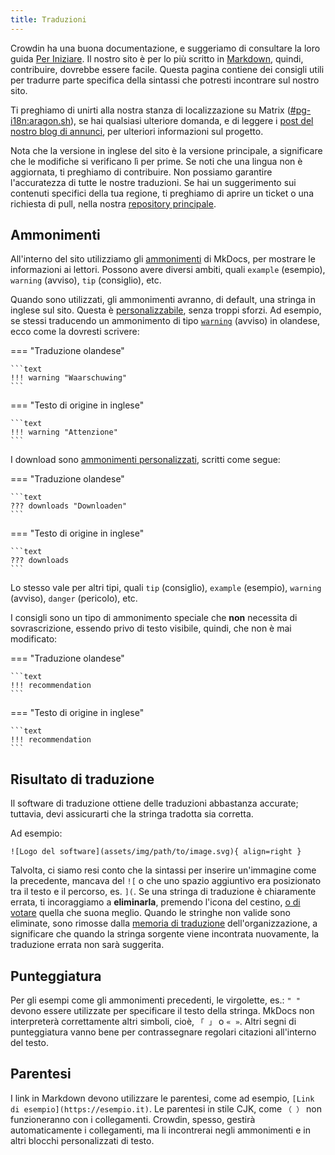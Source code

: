 ```yaml
---
title: Traduzioni
---
```


Crowdin ha una buona documentazione, e suggeriamo di consultare la loro guida [Per Iniziare](https://support.crowdin.com/crowdin-intro/). Il nostro sito è per lo più scritto in [Markdown](https://en.wikipedia.org/wiki/Markdown), quindi, contribuire, dovrebbe essere facile. Questa pagina contiene dei consigli utili per tradurre parte specifica della sintassi che potresti incontrare sul nostro sito.

Ti preghiamo di unirti alla nostra stanza di localizzazione su Matrix ([#pg-i18n:aragon.sh](https://matrix.to/#/%23pg-i18n:aragon.sh)), se hai qualsiasi ulteriore domanda, e di leggere i [post del nostro blog di annunci](https://blog.privacyguides.org/2023/02/26/i18n-announcement/), per ulteriori informazioni sul progetto.

Nota che la versione in inglese del sito è la versione principale, a significare che le modifiche si verificano lì per prime. Se noti che una lingua non è aggiornata, ti preghiamo di contribuire. Non possiamo garantire l'accuratezza di tutte le nostre traduzioni. Se hai un suggerimento sui contenuti specifici della tua regione, ti preghiamo di aprire un ticket o una richiesta di pull, nella nostra [repository principale](https://github.com/privacyguides/privacyguides.org).

## Ammonimenti

All'interno del sito utilizziamo gli [ammonimenti](https://squidfunk.github.io/mkdocs-material/reference/admonitions/#usage) di MkDocs, per mostrare le informazioni ai lettori. Possono avere diversi ambiti, quali `example` (esempio), `warning` (avviso), `tip` (consiglio), etc.

Quando sono utilizzati, gli ammonimenti avranno, di default, una stringa in inglese sul sito. Questa è [personalizzabile](https://squidfunk.github.io/mkdocs-material/reference/admonitions/#changing-the-title), senza troppi sforzi. Ad esempio, se stessi traducendo un ammonimento di tipo [`warning`](https://squidfunk.github.io/mkdocs-material/reference/admonitions/#type:warning) (avviso) in olandese, ecco come la dovresti scrivere:

=== "Traduzione olandese"

    ```text
    !!! warning "Waarschuwing"
    ```

=== "Testo di origine in inglese"

    ```text
    !!! warning "Attenzione"
    ```

I download sono [ammonimenti personalizzati](https://squidfunk.github.io/mkdocs-material/reference/admonitions/#custom-admonitions), scritti come segue:

=== "Traduzione olandese"

    ```text
    ??? downloads "Downloaden"
    ```

=== "Testo di origine in inglese"

    ```text
    ??? downloads
    ```

Lo stesso vale per altri tipi, quali `tip` (consiglio), `example` (esempio), `warning` (avviso), `danger` (pericolo), etc.

I consigli sono un tipo di ammonimento speciale che **non** necessita di sovrascrizione, essendo privo di testo visibile, quindi, che non è mai modificato:

=== "Traduzione olandese"

    ```text
    !!! recommendation
    ```

=== "Testo di origine in inglese"

    ```text
    !!! recommendation
    ```

## Risultato di traduzione

Il software di traduzione ottiene delle traduzioni abbastanza accurate; tuttavia, devi assicurarti che la stringa tradotta sia corretta.

Ad esempio:

```text
![Logo del software](assets/img/path/to/image.svg){ align=right }
```

Talvolta, ci siamo resi conto che la sintassi per inserire un'immagine come la precedente, mancava del `![` o che uno spazio aggiuntivo era posizionato tra il testo e il percorso, es. `](`. Se una stringa di traduzione è chiaramente errata, ti incoraggiamo a **eliminarla**, premendo l'icona del cestino, [o di votare](https://support.crowdin.com/enterprise/getting-started-for-volunteers/#voting-view) quella che suona meglio. Quando le stringhe non valide sono eliminate, sono rimosse dalla [memoria di traduzione](https://support.crowdin.com/enterprise/translation-memory) dell'organizzazione, a significare che quando la stringa sorgente viene incontrata nuovamente, la traduzione errata non sarà suggerita.

## Punteggiatura

Per gli esempi come gli ammonimenti precedenti, le virgolette, es.: `" "` devono essere utilizzate per specificare il testo della stringa. MkDocs non interpreterà correttamente altri simboli, cioè, `「 」` o `« »`. Altri segni di punteggiatura vanno bene per contrassegnare regolari citazioni all'interno del testo.

## Parentesi

I link in Markdown devono utilizzare le parentesi, come ad esempio, `[Link di esempio](https://esempio.it)`. Le parentesi in stile CJK, come `（ ）` non funzioneranno con i collegamenti. Crowdin, spesso, gestirà automaticamente i collegamenti, ma li incontrerai negli ammonimenti e in altri blocchi personalizzati di testo.
